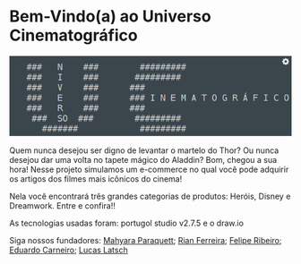 
# Bem-Vindo(a) ao Universo Cinematográfico

<div align="center">
<img src="https://github.com/MahyParaquett/ProjetoFinal/blob/4d17fa274edcda90cbd52e7e8f91286844dbe1a0/logo.png">
 </div>
 
Quem nunca desejou ser digno de levantar o martelo do Thor? Ou nunca desejou dar uma volta no tapete mágico do Aladdin? Bom, chegou a sua hora! Nesse projeto simulamos um e-commerce no qual você pode adquirir os artigos dos filmes mais icônicos do cinema! 


Nela você encontrará três grandes categorias de produtos: Heróis, Disney e Dreamwork. Entre e confira!!

As tecnologias usadas foram: portugol studio v2.7.5 e o draw.io

Siga nossos fundadores:
[Mahyara Paraquett](https://github.com/MahyParaquett);
[Rian Ferreira](https://github.com/Rian-Fernandes);
[Felipe Ribeiro](https://github.com/philippusv);
[Eduardo Carneiro](https://github.com/eduardocs90);
[Lucas Latsch](https://github.com/LucasLatsch)


